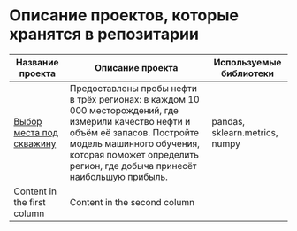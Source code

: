 # Описание проектов, которые хранятся в репозитарии

Название проекта | Описание проекта | Используемые библиотеки
------------ | ------------- | -------------
[Выбор места под скважину](https://github.com/maksik1405/Yandex_Practicum/tree/main/well_location) | Предоставлены пробы нефти в трёх регионах: в каждом 10 000 месторождений, где измерили качество нефти и объём её запасов. Постройте модель машинного обучения, которая поможет определить регион, где добыча принесёт наибольшую прибыль. | pandas, sklearn.metrics, numpy
Content in the first column | Content in the second column



